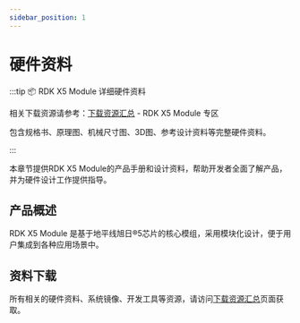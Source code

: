 ```yaml
---
sidebar_position: 1
---
```


# 硬件资料

:::tip 📦 RDK X5 Module 详细硬件资料

相关下载资源请参考：[下载资源汇总](../../../01_Quick_start/download.md) - RDK X5 Module 专区

包含规格书、原理图、机械尺寸图、3D图、参考设计资料等完整硬件资料。

:::

本章节提供RDK X5 Module的产品手册和设计资料，帮助开发者全面了解产品，并为硬件设计工作提供指导。

## 产品概述

RDK X5 Module 是基于地平线旭日®5芯片的核心模组，采用模块化设计，便于用户集成到各种应用场景中。

## 资料下载

所有相关的硬件资料、系统镜像、开发工具等资源，请访问[下载资源汇总](../../../01_Quick_start/download.md)页面获取。